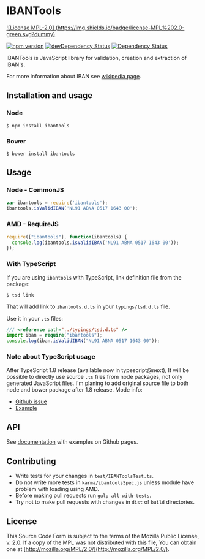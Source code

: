 # IBANTools

[![License MPL-2.0] (https://img.shields.io/badge/license-MPL%202.0-green.svg?dummy)](https://github.com/Simplify/ibantools/blob/master/LICENSE)

[![npm version](https://badge.fury.io/js/ibantools.svg)](https://badge.fury.io/js/ibantools)
[![devDependency Status](https://david-dm.org/simplify/ibantools/dev-status.svg)](https://david-dm.org/simplify/ibantools#info=devDependencies)
[![Dependency Status](https://david-dm.org/simplify/ibantools.svg)](https://david-dm.org/simplify/ibantools)



IBANTools is JavaScript library for validation, creation and extraction of IBAN's.

For more information about IBAN see [wikipedia page](https://en.wikipedia.org/wiki/International_Bank_Account_Number).

## Installation and usage

### Node

```
$ npm install ibantools
```

### Bower

```
$ bower install ibantools
```

## Usage

### Node - CommonJS

```js
var ibantools = require('ibantools');
ibantools.isValidIBAN('NL91 ABNA 0517 1643 00');
```

### AMD - RequireJS

```js
require(["ibantools"], function(ibantools) {
  console.log(ibantools.isValidIBAN('NL91 ABNA 0517 1643 00'));
});
```

### With TypeScript

If you are using `ibantools` with TypeScript, link definition file from the package:

```
$ tsd link
```

That will add link to `ibantools.d.ts` in your `typings/tsd.d.ts` file.

Use it in your `.ts` files:

```ts
/// <reference path="../typings/tsd.d.ts" /> 
import iban = require("ibantools");
console.log(iban.isValidIBAN("NL91 ABNA 0517 1643 00"));
```

### Note about TypeScript usage

After TypeScript 1.8 release (available now in typescript@next), It will be possible to directly use source `.ts` files from node packages, not only generated JavaScript files.
I'm planing to add original source file to both node and bower package after 1.8 release.
Mode info:

* [Github issue](https://github.com/Microsoft/TypeScript/issues/247)
* [Example](https://github.com/chanon/typescript_module_example)

## API

See [documentation](http://simplify.github.io/ibantools) with examples on Github pages.

## Contributing

* Write tests for your changes in `test/IBANToolsTest.ts`.
* Do not write more tests in `karma/ibantoolsSpec.js` unless module have problem with loading using AMD.
* Before making pull requests run `gulp all-with-tests`.
* Try not to make pull requests with changes in `dist` of `build` directories.

## License

This Source Code Form is subject to the terms of the Mozilla Public
License, v. 2.0. If a copy of the MPL was not distributed with this
file, You can obtain one at [http://mozilla.org/MPL/2.0/](http://mozilla.org/MPL/2.0/).
